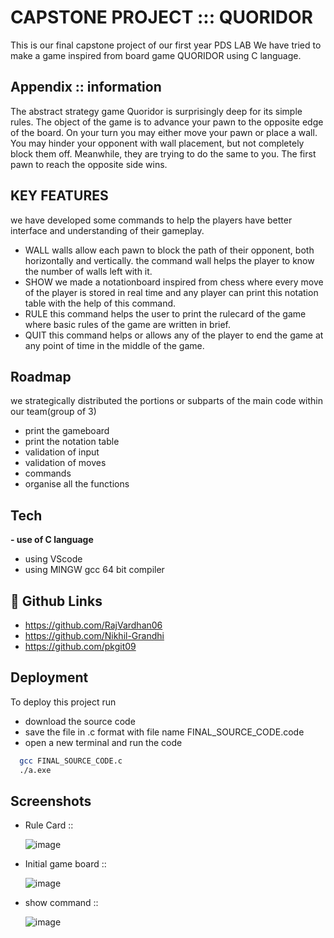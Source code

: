 
# CAPSTONE PROJECT ::: QUORIDOR

This is our final capstone project of our first year PDS LAB
We have tried to make a game inspired from board game QUORIDOR 
using C language.


## Appendix :: information
The abstract strategy game Quoridor is surprisingly deep for its
simple rules. The object of the game is to advance your pawn to 
the opposite edge of the board. On your turn you may either move 
your pawn or place a wall. You may hinder your opponent with wall 
placement, but not completely block them off. Meanwhile, they are 
trying to do the same to you. The first pawn to reach the opposite
 side wins.
 


## KEY FEATURES

we have developed some commands to help the players have better interface and understanding of their gameplay.
- WALL
walls allow each pawn to block the path of their opponent, both horizontally and vertically.
the command wall helps the player to know the number of walls left with it.
- SHOW
we made a notationboard inspired from chess where every move of the player is stored in real time and any player can print this notation table with the help of this command.
- RULE
this command helps the user to print the rulecard of the game where basic rules of the game are written in brief.
- QUIT
this command helps or allows any of the player to end the game at any point of time in the middle of the game.


## Roadmap

we strategically distributed the portions or subparts of the
  main code within our team(group of 3)
  
  - print the gameboard
  - print the notation table
  - validation of input
  - validation of moves
  - commands
  - organise all the functions




## Tech

**- use of C language**
- using VScode 
- using MINGW gcc 64 bit compiler


## 🔗 Github Links

- https://github.com/RajVardhan06
- https://github.com/Nikhil-Grandhi
- https://github.com/pkgit09


## Deployment

To deploy this project run
- download the source code
- save the file in .c format with file name FINAL_SOURCE_CODE.code
- open a new terminal and run the code 

```bash
  gcc FINAL_SOURCE_CODE.c
  ./a.exe
```


## Screenshots


- Rule Card ::




  ![image](https://github.com/Nikhil-Grandhi/Quoridor/assets/148225573/a3e61932-e13d-4b62-826f-a95d1b476f3f)
  

- Initial game board ::





  ![image](https://github.com/Nikhil-Grandhi/Quoridor/assets/148225573/4130ebe7-58f9-4f62-97e7-643796240196)


- show command ::



  ![image](https://github.com/Nikhil-Grandhi/Quoridor/assets/148225573/4f7dec46-0c17-4666-a29b-45e2affd0638)

 
